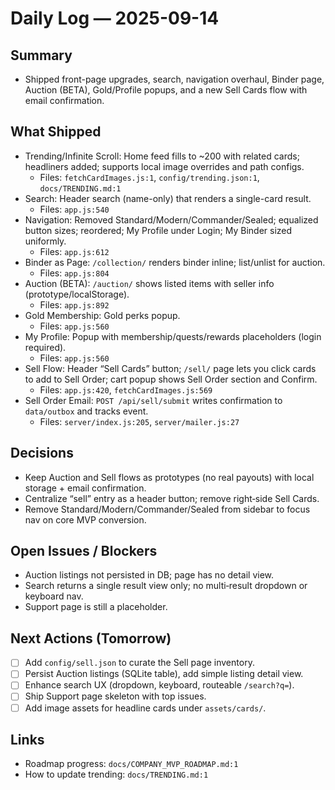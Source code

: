 # Daily Log — 2025-09-14

## Summary
- Shipped front-page upgrades, search, navigation overhaul, Binder page, Auction (BETA), Gold/Profile popups, and a new Sell Cards flow with email confirmation.

## What Shipped
- Trending/Infinite Scroll: Home feed fills to ~200 with related cards; headliners added; supports local image overrides and path configs.
  - Files: `fetchCardImages.js:1`, `config/trending.json:1`, `docs/TRENDING.md:1`
- Search: Header search (name-only) that renders a single-card result.
  - Files: `app.js:540`
- Navigation: Removed Standard/Modern/Commander/Sealed; equalized button sizes; reordered; My Profile under Login; My Binder sized uniformly.
  - Files: `app.js:612`
- Binder as Page: `/collection/` renders binder inline; list/unlist for auction.
  - Files: `app.js:804`
- Auction (BETA): `/auction/` shows listed items with seller info (prototype/localStorage).
  - Files: `app.js:892`
- Gold Membership: Gold perks popup.
  - Files: `app.js:560`
- My Profile: Popup with membership/quests/rewards placeholders (login required).
  - Files: `app.js:560`
- Sell Flow: Header “Sell Cards” button; `/sell/` page lets you click cards to add to Sell Order; cart popup shows Sell Order section and Confirm.
  - Files: `app.js:420`, `fetchCardImages.js:569`
- Sell Order Email: `POST /api/sell/submit` writes confirmation to `data/outbox` and tracks event.
  - Files: `server/index.js:205`, `server/mailer.js:27`

## Decisions
- Keep Auction and Sell flows as prototypes (no real payouts) with local storage + email confirmation.
- Centralize “sell” entry as a header button; remove right‑side Sell Cards.
- Remove Standard/Modern/Commander/Sealed from sidebar to focus nav on core MVP conversion.

## Open Issues / Blockers
- Auction listings not persisted in DB; page has no detail view.
- Search returns a single result view only; no multi‑result dropdown or keyboard nav.
- Support page is still a placeholder.

## Next Actions (Tomorrow)
- [ ] Add `config/sell.json` to curate the Sell page inventory.
- [ ] Persist Auction listings (SQLite table), add simple listing detail view.
- [ ] Enhance search UX (dropdown, keyboard, routeable `/search?q=`).
- [ ] Ship Support page skeleton with top issues.
- [ ] Add image assets for headline cards under `assets/cards/`.

## Links
- Roadmap progress: `docs/COMPANY_MVP_ROADMAP.md:1`
- How to update trending: `docs/TRENDING.md:1`

